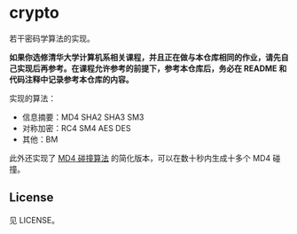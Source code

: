 # crypto

若干密码学算法的实现。

**如果你选修清华大学计算机系相关课程，并且正在做与本仓库相同的作业，请先自己实现后再参考。在课程允许参考的前提下，参考本仓库后，务必在 README 和代码注释中记录参考本仓库的内容。**

实现的算法：
- 信息摘要：MD4 SHA2 SHA3 SM3
- 对称加密：RC4 SM4 AES DES
- 其他：BM

此外还实现了 [MD4 碰撞算法](https://www.iacr.org/archive/eurocrypt2005/34940001/34940001.pdf) 的简化版本，可以在数十秒内生成十多个 MD4 碰撞。

## License

见 LICENSE。
